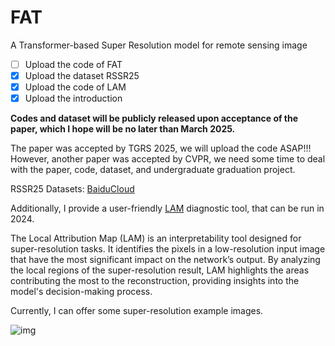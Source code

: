 # FAT
A Transformer-based Super Resolution model for remote sensing image

- [ ] Upload the code of FAT
- [x] Upload the dataset RSSR25
- [x] Upload the code of LAM
- [x] Upload the introduction

**Codes and dataset will be publicly released upon acceptance of the paper, which I hope will be no later than March 2025.**

The paper was accepted by TGRS 2025, we will upload the code ASAP!!!
However, another paper was accepted by CVPR, we need some time to deal with the paper, code, dataset, and undergraduate graduation project. 

RSSR25 Datasets: [BaiduCloud](https://pan.baidu.com/s/1Ywy6W6eVLsJ7nVVoKf6HaQ?pwd=4321)
 
Additionally, I provide a user-friendly [LAM](https://github.com/fengyanzi/Local-Attribution-Map-for-Super-Resolution) diagnostic tool, that can be run in 2024.

The Local Attribution Map (LAM) is an interpretability tool designed for super-resolution tasks. It identifies the pixels in a low-resolution input image that have the most significant impact on the network’s output. By analyzing the local regions of the super-resolution result, LAM highlights the areas contributing the most to the reconstruction, providing insights into the model's decision-making process.

Currently, I can offer some super-resolution example images.

![img](./docx/test.png)
